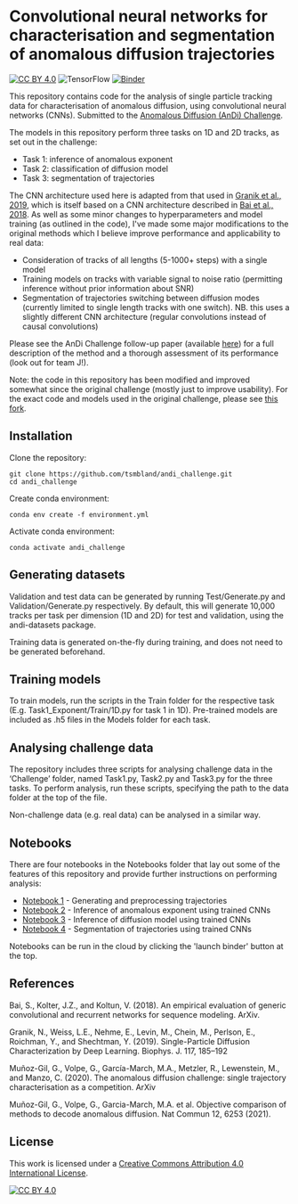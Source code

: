 # Convolutional neural networks for characterisation and segmentation of anomalous diffusion trajectories

[![CC BY 4.0][cc-by-shield]][cc-by]
![TensorFlow](https://img.shields.io/badge/TensorFlow-FF6F00?style=flat&logo=tensorflow&logoColor=white)
[![Binder](https://mybinder.org/badge_logo.svg)](https://mybinder.org/v2/gh/tsmbland/andi_challenge/HEAD?filepath=%2FNotebooks/index.ipynb)


This repository contains code for the analysis of single particle tracking data for characterisation of anomalous diffusion, using convolutional neural networks (CNNs). 
Submitted to the [Anomalous Diffusion (AnDi) Challenge](https://arxiv.org/abs/2003.12036).

The models in this repository perform three tasks on 1D and 2D tracks, as set out in the challenge:
-	Task 1: inference of anomalous exponent
-	Task 2: classification of diffusion model
-	Task 3: segmentation of trajectories

The CNN architecture used here is adapted from that used in [Granik et al., 2019](https://www.sciencedirect.com/science/article/pii/S0006349519305041/), which is itself based on a CNN architecture described in [Bai et al., 2018](https://arxiv.org/abs/1803.01271/).
As well as some minor changes to hyperparameters and model training (as outlined in the code), I've made some major modifications to the original methods which I believe improve performance and applicability to real data:
- Consideration of tracks of all lengths (5-1000+ steps) with a single model 
- Training models on tracks with variable signal to noise ratio (permitting inference without prior information about SNR)
- Segmentation of trajectories switching between diffusion modes (currently limited to single length tracks with one switch). NB. this uses a slightly different CNN architecture (regular convolutions instead of causal convolutions)

Please see the AnDi Challenge follow-up paper (available [here](https://www.nature.com/articles/s41467-021-26320-w)) for a full description of the method and a thorough assessment of its performance (look out for team J!).

Note: the code in this repository has been modified and improved somewhat since the original challenge (mostly just to improve usability). For the exact code and models used in the original challenge, please see [this fork](https://github.com/AnDiChallenge/AnDi2020_TeamJ_FCI). 

## Installation

Clone the repository:

    git clone https://github.com/tsmbland/andi_challenge.git
    cd andi_challenge
    
Create conda environment:

    conda env create -f environment.yml

Activate conda environment:

    conda activate andi_challenge


## Generating datasets

Validation and test data can be generated by running Test/Generate.py and Validation/Generate.py respectively.
By default, this will generate 10,000 tracks per task per dimension (1D and 2D) for test and validation, using the andi-datasets package.

Training data is generated on-the-fly during training, and does not need to be generated beforehand.


## Training models

To train models, run the scripts in the Train folder for the respective task (E.g. Task1_Exponent/Train/1D.py for task 1 in 1D).
Pre-trained models are included as .h5 files in the Models folder for each task.


## Analysing challenge data

The repository includes three scripts for analysing challenge data in the ‘Challenge’ folder, named Task1.py, Task2.py and Task3.py for the three tasks. 
To perform analysis, run these scripts, specifying the path to the data folder at the top of the file. 

Non-challenge data (e.g. real data) can be analysed in a similar way.


## Notebooks

There are four notebooks in the Notebooks folder that lay out some of the features of this repository and provide further instructions on performing analysis:

- [Notebook 1](https://nbviewer.org/github/tsmbland/andi_challenge/blob/master/Notebooks/trajectory_preprocessing.ipynb) - Generating and preprocessing trajectories
- [Notebook 2](https://nbviewer.org/github/tsmbland/andi_challenge/blob/master/Notebooks/exponent_inference.ipynb) - Inference of anomalous exponent using trained CNNs
- [Notebook 3](https://nbviewer.org/github/tsmbland/andi_challenge/blob/master/Notebooks/model_classification.ipynb) - Inference of diffusion model using trained CNNs
- [Notebook 4](https://nbviewer.org/github/tsmbland/andi_challenge/blob/master/Notebooks/segmentation.ipynb) - Segmentation of trajectories using trained CNNs

Notebooks can be run in the cloud by clicking the 'launch binder' button at the top.


## References

Bai, S., Kolter, J.Z., and Koltun, V. (2018). An empirical evaluation of generic convolutional and recurrent networks for sequence modeling. ArXiv.

Granik, N., Weiss, L.E., Nehme, E., Levin, M., Chein, M., Perlson, E., Roichman, Y., and Shechtman, Y. (2019). Single-Particle Diffusion Characterization by Deep Learning. Biophys. J. 117, 185–192

Muñoz-Gil, G., Volpe, G., García-March, M.A., Metzler, R., Lewenstein, M., and Manzo, C. (2020). The anomalous diffusion challenge: single trajectory characterisation as a competition. ArXiv

Muñoz-Gil, G., Volpe, G., Garcia-March, M.A. et al. Objective comparison of methods to decode anomalous diffusion. Nat Commun 12, 6253 (2021).

## License

This work is licensed under a
[Creative Commons Attribution 4.0 International License][cc-by].

[![CC BY 4.0][cc-by-image]][cc-by]

[cc-by]: http://creativecommons.org/licenses/by/4.0/
[cc-by-image]: https://i.creativecommons.org/l/by/4.0/88x31.png
[cc-by-shield]: https://img.shields.io/badge/License-CC%20BY%204.0-lightgrey.svg 
